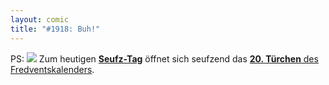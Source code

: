 ```yaml
---
layout: comic
title: "#1918: Buh!"
---
```


PS:
<a href="http://www.fonflatter.de/advent10"><img src="http://www.fonflatter.de/adv10/erfindungen_s.png"></a>
Zum heutigen <a href="http://www.fonflatter.de/kalender"><strong>Seufz-Tag</strong></a> öffnet sich seufzend das <a href="http://www.fonflatter.de/advent10"><strong>20. Türchen</strong> des Fredventskalenders</a>.
